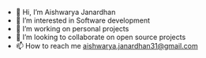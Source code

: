 - 👋 Hi, I’m Aishwarya Janardhan
- 👀 I’m interested in Software development
- 🌱 I’m working on personal projects
- 💞️ I’m looking to collaborate on open source projects
- 📫 How to reach me aishwarya.janardhan31@gmail.com

<!---
aishj2000/aishj2000 is a ✨ special ✨ repository because its `README.md` (this file) appears on your GitHub profile.
You can click the Preview link to take a look at your changes.
--->
